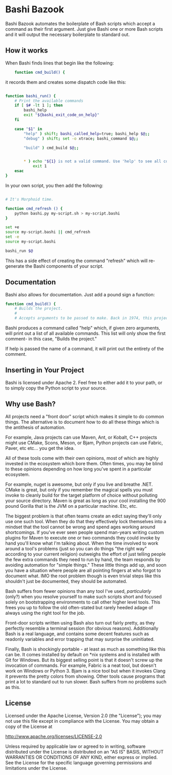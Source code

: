 # Bashi Bazook

Bashi Bazook automates the boilerplate of Bash scripts which accept a command
as their first argument. Just give Bashi one or more Bash scripts and it will
output the necessary boilerplate to standard out.

## How it works

When Bashi finds lines that begin like the following:

```bash
    function cmd_build() {
```

it records them and creates some dispatch code like this:

```bash

function bashi_run() {
    # Print the available commands
    if [ $# -lt 1 ]; then
        bashi_help
        exit "${bashi_exit_code_on_help}"
    fi

    case "$1" in
        "help" ) shift; bashi_called_help=true; bashi_help $@;;
        "debug" ) shift; set -o xtrace; bashi_command $@;;

        "build" ) cmd_build $@;;


        * ) echo "${1} is not a valid command. Use 'help' to see all commands."
            exit 1
    esac
}
```

In your own script, you then add the following:

```bash

# It's Morphoid time.

function cmd_refresh () {
    python bashi.py my-script.sh > my-script.bashi
}

set +e
source my-script.bashi || cmd_refresh
set -e
source my-script.bashi

bashi_run $@

```

This has a side effect of creating the command "refresh" which will re-generate
the Bashi components of your script.

## Documentation

Bashi also allows for documentation. Just add a pound sign a function:

```bash
function cmd_build() {
    # Builds the project.
    #
    # Accepts arguments to be passed to make. Back in 1974, this project was ...
```

Bashi produces a command called "help" which, if given zero arguments, will
print out a list of all available commands. This list will only show the first
comment- in this case, "Builds the project."

If help is passed the name of a command, it will print out the entirety of the
comment.

## Inserting in Your Project

Bashi is licensed under Apache 2. Feel free to either add it to your path, or
to simply copy the Python script to your source.


## Why use Bash?

All projects need a "front door" script which makes it simple to do common
things. The alternative is to document how to do all these things which
is the antithesis of automation.

For example, Java projects can use Maven, Ant, or Kobalt, C++ projects
might use CMake, Scons, Meson, or Bjam, Python projects can use Fabric, Paver,
etc etc... you get the idea.

All of these tools come with their own opinions, most of which are
highly invested in the ecosystem which bore them. Often times, you may be blind
to these opinions depending on how long you've spent in a particular ecosystem.

For example, nuget is awesome, but only if you live and breathe .NET. CMake is
great, but only if you remember the magical spells you must invoke to cleanly
build for the target platform of choice without polluting your source directory.
Maven is great as long as your cool installing the 900 pound Gorilla that is
the JVM on a particular machine. Etc, etc.

The biggest problem is that often teams create an edict saying they'll
only use one such tool. When they do that they effectively lock themselves into
a mindset that the tool cannot be wrong and spend ages working around
shortcomings. If you've ever seen people spend man-years writing custom plugins
for Maven to execute one or two commands they could invoke by hand you'll
know what I'm talking about. When the time involved to work around a tool's
problems (just so you can do things "the right way" according to your current
religion) outweighs the effort of just telling people the few extra commands
they need to run by hand, the team responds by avoiding automation for "simple
things." These little things add up, and soon you have a situation where
people are all pointing fingers at who forgot to document what. IMO the root
problem though is even trivial steps like this shouldn't just be documented,
they should be automated.

Bash suffers from fewer opinions than any tool I've used,
*particularly* (only?) when you resolve yourself to make such scripts short and
focused solely on bootstrapping environments to call other higher level tools.
This frees you up to follow the old often-stated but rarely heeded adage of
always using the right tool for the job.

Front-door scripts written using Bash also turn out fairly pretty,
as they perfectly resemble a terminal session (for obvious reasons).
Additionally Bash is a real language, and contains some decent features such as
readonly variables and error trapping that may surprise the uninitiated.

Finally, Bash is shockingly portable - at least as much as something like this
can be. It comes installed by default on *nix systems and is installed with
Git for Windows. But its biggest selling point is that it doesn't screw up
the invocation of commands. For  example, Fabric is a neat tool, but doesn't
work on Windows or Python 3. Bjam is a nice tool but when it invokes Clang it
prevents the pretty colors from showing. Other tools cause programs that print
a lot to standard out to run slower. Bash suffers from no problems such as
this.


## License

Licensed under the Apache License, Version 2.0 (the "License");
you may not use this file except in compliance with the License.
You may obtain a copy of the License at

   http://www.apache.org/licenses/LICENSE-2.0

Unless required by applicable law or agreed to in writing, software
distributed under the License is distributed on an "AS IS" BASIS,
WITHOUT WARRANTIES OR CONDITIONS OF ANY KIND, either express or implied.
See the License for the specific language governing permissions and
limitations under the License.

